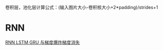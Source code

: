 卷积层，池化层计算公式：(输入图片大小-卷积核大小+2*padding)/strides+1 


# RNN
[RNN LSTM GRU 与梯度爆炸梯度消失](https://zhuanlan.zhihu.com/p/28297161)
